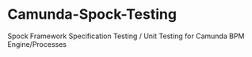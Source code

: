 # Camunda-Spock-Testing
Spock Framework Specification Testing / Unit Testing for Camunda BPM Engine/Processes
